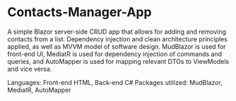 # Contacts-Manager-App

A simple Blazor server-side CRUD app that allows for adding and removing contacts from a list. Dependency injection and clean architecture principles applied, as well as MVVM model of software design.
MudBlazor is used for front-end UI, MediatR is used for dependency injection of commands and queries, and AutoMapper is used for mapping relevant DTOs to ViewModels and vice versa.

Languages: Front-end HTML, Back-end C#
Packages utilized: MudBlazor, MediatR, AutoMapper
